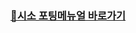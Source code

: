 ### [🔗시소 포팅메뉴얼 바로가기](https://strong-pram-579.notion.site/CI-CD-12205fa4d47c4709a0a7ce995621fb95?pvs=4)